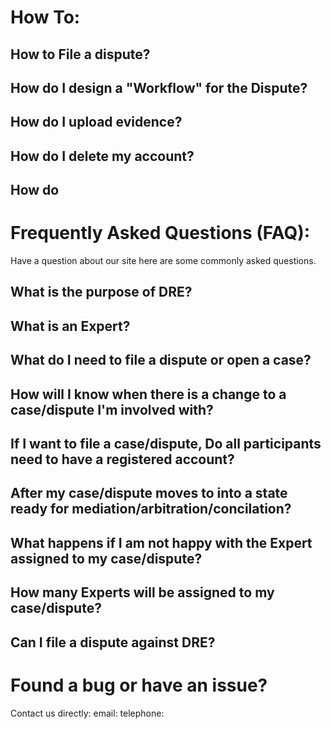# How To:

## How to File a dispute?

## How do I design a "Workflow" for the Dispute?

## How do I upload evidence?

## How do I delete my account?

## How do 

# Frequently Asked Questions (FAQ):
Have a question about our site here are some commonly asked questions.

## What is the purpose of DRE?

## What is an Expert?

## What do I need to file a dispute or open a case?

## How will I know when there is a change to a case/dispute I'm involved with?

## If I want to file a case/dispute, Do all participants need to have a registered account?

## After my case/dispute moves to into a state ready for mediation/arbitration/concilation?

## What happens if I am not happy with the Expert assigned to my case/dispute?

## How many Experts will be assigned to my case/dispute?

## Can I file a dispute against DRE?

# Found a bug or have an issue?
Contact us directly:
email:
telephone:
